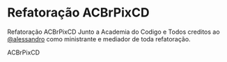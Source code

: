 # Refatoração ACBrPixCD
 Refatoração ACBrPixCD
Junto a Academia do Codigo e Todos creditos ao [@alessandro](https://github.com/alepmedeiros) como ministrante e mediador de toda refatoração.

ACBrPixCD 
